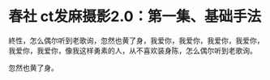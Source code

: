 # 春社 ct发麻摄影2.0：第一集、基础手法

終性，怎么偶尔听到老歌询，忽然也黄了身，我爱你，我爱你，我爱你，我爱你，我爱你，我爱你，像我这样勇素的人，从不喜欢装身陈，怎么偶尔听到老歌询。

忽然也黄了身。